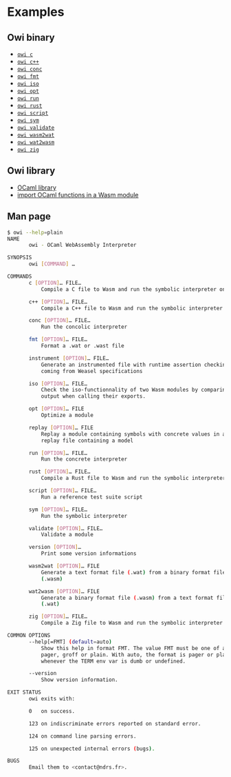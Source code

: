 # Examples

## Owi binary

- [`owi c`]
- [`owi c++`]
- [`owi conc`]
- [`owi fmt`]
- [`owi iso`]
- [`owi opt`]
- [`owi run`]
- [`owi rust`]
- [`owi script`]
- [`owi sym`]
- [`owi validate`]
- [`owi wasm2wat`]
- [`owi wat2wasm`]
- [`owi zig`]

## Owi library

- [OCaml library]
- [import OCaml functions in a Wasm module]

## Man page

```sh
$ owi --help=plain
NAME
       owi - OCaml WebAssembly Interpreter

SYNOPSIS
       owi [COMMAND] …

COMMANDS
       c [OPTION]… FILE…
           Compile a C file to Wasm and run the symbolic interpreter on it

       c++ [OPTION]… FILE…
           Compile a C++ file to Wasm and run the symbolic interpreter on it

       conc [OPTION]… FILE…
           Run the concolic interpreter

       fmt [OPTION]… FILE…
           Format a .wat or .wast file

       instrument [OPTION]… FILE…
           Generate an instrumented file with runtime assertion checking
           coming from Weasel specifications

       iso [OPTION]… FILE…
           Check the iso-functionnality of two Wasm modules by comparing the
           output when calling their exports.

       opt [OPTION]… FILE
           Optimize a module

       replay [OPTION]… FILE
           Replay a module containing symbols with concrete values in a
           replay file containing a model

       run [OPTION]… FILE…
           Run the concrete interpreter

       rust [OPTION]… FILE…
           Compile a Rust file to Wasm and run the symbolic interpreter on it

       script [OPTION]… FILE…
           Run a reference test suite script

       sym [OPTION]… FILE…
           Run the symbolic interpreter

       validate [OPTION]… FILE…
           Validate a module

       version [OPTION]…
           Print some version informations

       wasm2wat [OPTION]… FILE
           Generate a text format file (.wat) from a binary format file
           (.wasm)

       wat2wasm [OPTION]… FILE
           Generate a binary format file (.wasm) from a text format file
           (.wat)

       zig [OPTION]… FILE…
           Compile a Zig file to Wasm and run the symbolic interpreter on it

COMMON OPTIONS
       --help[=FMT] (default=auto)
           Show this help in format FMT. The value FMT must be one of auto,
           pager, groff or plain. With auto, the format is pager or plain
           whenever the TERM env var is dumb or undefined.

       --version
           Show version information.

EXIT STATUS
       owi exits with:

       0   on success.

       123 on indiscriminate errors reported on standard error.

       124 on command line parsing errors.

       125 on unexpected internal errors (bugs).

BUGS
       Email them to <contact@ndrs.fr>.

```

[`owi c`]: ./c
[`owi c++`]: ./cpp
[`owi conc`]: ./conc
[`owi fmt`]: ./fmt
[`owi iso`]: ./iso
[`owi opt`]: ./opt
[`owi run`]: ./run
[`owi rust`]: ./rust
[`owi script`]: ./script
[`owi sym`]: ./sym
[`owi validate`]: ./validate
[`owi wasm2wat`]: ./wasm2wat
[`owi wat2wasm`]: ./wat2wasm
[`owi zig`]: ./zig
[import OCaml functions in a Wasm module]: ./define_host_function
[OCaml library]: ./lib
